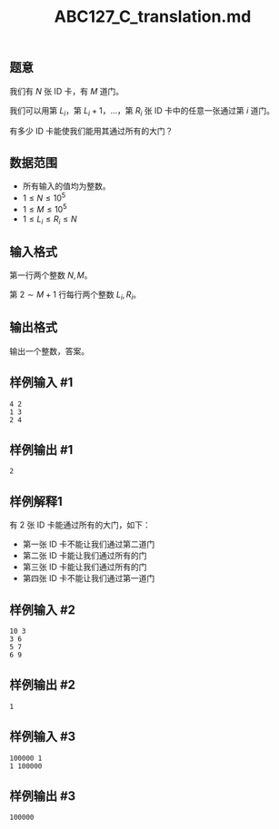 ﻿---
title: "ABC127_C_translation.md"
tags: []
author: ""
created: ""
---

## 题意

我们有 $N$ 张 ID 卡，有 $M$ 道门。

我们可以用第 $L_i$，第 $L_i+1$，$\dots$，第 $R_i$ 张 ID 卡中的任意一张通过第 $i$ 道门。

有多少 ID 卡能使我们能用其通过所有的大门？

## 数据范围

- 所有输入的值均为整数。
- $1\le N\le10^5$
- $1\le M\le10^5$
- $1\le L_i\le R_i\le N$

## 输入格式

第一行两个整数 $N,M$。

第 $2\sim M+1$ 行每行两个整数 $L_i,R_i$。

## 输出格式

输出一个整数，答案。

## 样例输入 #1
```
4 2
1 3
2 4
```

## 样例输出 #1
```
2
```

## 样例解释1

有 $2$ 张 ID 卡能通过所有的大门，如下：

- 第一张 ID 卡不能让我们通过第二道门
- 第二张 ID 卡能让我们通过所有的门
- 第三张 ID 卡能让我们通过所有的门
- 第四张 ID 卡不能让我们通过第一道门

## 样例输入 #2

```
10 3
3 6
5 7
6 9
```

## 样例输出 #2

```
1
```

## 样例输入 #3

```
100000 1
1 100000
```

## 样例输出 #3

```
100000
```

